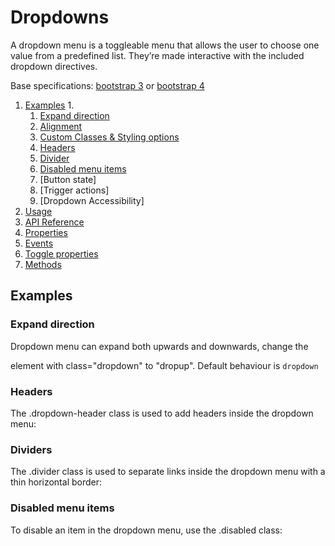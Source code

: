# Dropdowns

A dropdown menu is a toggleable menu that allows the user to choose one value from a predefined list. They’re made interactive with the included dropdown directives.

Base specifications: [bootstrap 3](http://getbootstrap.com/javascript/#dropdowns) or [bootstrap 4](http://v4-alpha.getbootstrap.com/components/dropdowns/)


1. [Examples](#examples1)
    1. 
    1. [Expand direction](#direction)
    2. [Alignment](#alignment)
    3. [Custom Classes & Styling options](#styling)
    4. [Headers](#content)  
    5. [Divider](#examples4)
    6. [Disabled menu items](#examples2)
    7. [Button state]
    8. [Trigger actions]    
    9. [Dropdown Accessibility]
2. [Usage](#usage)
3. [API Reference](#api)
4. [Properties](#properties)
5. [Events](#events)
6. [Toggle properties]()
7. [Methods](#methods)
 
## Examples <a name="examples1"></a>
### Expand direction <a name="direction"></a>
Dropdown menu can expand both upwards and downwards, change the <div> element with class="dropdown" to "dropup". Default behaviour is `dropdown`
### Headers
The .dropdown-header class is used to add headers inside the dropdown menu:
### Dividers
The .divider class is used to separate links inside the dropdown menu with a thin horizontal border:
### Disabled menu items
To disable an item in the dropdown menu, use the .disabled class: